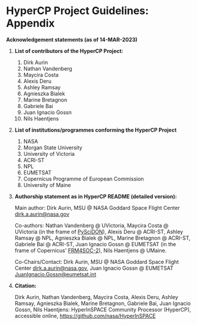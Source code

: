 # HyperCP Project Guidelines: Appendix

**Acknowledgement statements (as of 14-MAR-2023)**

1. **List of contributors of the HyperCP Project:**
    1. Dirk Aurin
    1. Nathan Vandenberg
    1. Maycira Costa
    1. Alexis Deru
    1. Ashley Ramsay
    1. Agnieszka Bialek
    1. Marine Bretagnon
    1. Gabriele Bai
    1. Juan Ignacio Gossn
    1. Nils Haentjens

1. **List of institutions/programmes conforming the HyperCP Project**
    1. NASA
    1. Morgan State University
    1. University of Victoria
    1. ACRI-ST
    1. NPL
    1. EUMETSAT
    1. Copernicus Programme of European Commission
    1. University of Maine

1. **Authorship statement as in HyperCP README (detailed version):**

    Main author: Dirk Aurin, MSU @ NASA Goddard Space Flight Center dirk.a.aurin@nasa.gov
    
    Co-authors: Nathan Vandenberg @ UVictoria, Maycira Costa @ UVictoria 
    (in the frame of [PySciDON](https://ieeexplore.ieee.org/abstract/document/8121926)),
    Alexis Deru @ ACRI-ST, Ashley Ramsay @ NPL, Agnieszka Bialek @ NPL,
    Marine Bretagnon @ ACRI-ST, Gabriele Bai @ ACRI-ST, Juan Ignacio Gossn @ EUMETSAT
    (in the frame of Copernicus' [FRM4SOC-2](https://frm4soc2.eumetsat.int/)),
    Nils Haentjens @ UMaine.
    
    Co-Chairs/Contact: Dirk Aurin, MSU @ NASA Goddard Space Flight Center
    dirk.a.aurin@nasa.gov, Juan Ignacio Gossn @ EUMETSAT JuanIgnacio.Gossn@eumetsat.int

1. **Citation:**

    Dirk Aurin, Nathan Vandenberg, Maycira Costa, Alexis Deru, Ashley Ramsay, Agnieszka
    Bialek, Marine Bretagnon, Gabriele Bai, Juan Ignacio Gossn, Nils Haentjens:
    HyperInSPACE Community Processor (HyperCP), accessible online,
    https://github.com/nasa/HyperInSPACE